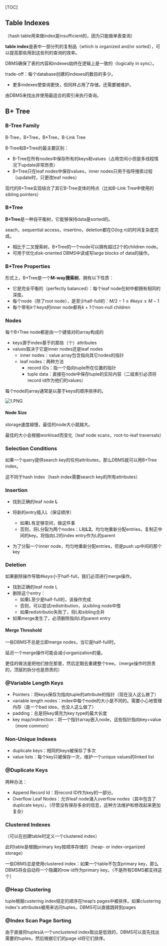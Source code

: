 [TOC]

## Table Indexes

（hash table用来做index是insufficient的，因为只能做单表查询）

**table index**是表中一部分列的复制品（which is organized and/or sorted），可以提高那些用到这些列的查询的效率。

DBMS确保了表的内容和indexes始终在逻辑上是一致的（logically in sync）。

trade-off：每个database创建的indexes的数目的多少。

- 更多indexes使查询更快，但同样占用了存储，还需要被维护。

由DBMS来找出并使用最适合的索引来执行查询。

## B+ Tree

### B-Tree Family

B-Tree，B+Tree，B*Tree，B-Link Tree

B-Tree和B+Tree的最主要区别：

- B-Tree在所有nodes中保存所有的keys和values（占用空间小但是多线程情况下update非常昂贵）
- B+Tree只在leaf nodes中保存values，inner nodes只用于指导搜索过程（update时，只更改leaf nodes）

现代的B+Tree实现结合了其它B-Tree变体的特点（比如B-Link Tree中使用的sibling pointers）

### B+Tree

**B+Tree**是一种自平衡树，它能够保持data是sorted的。

seach，sequential access，insertino，deletion都在O(log n)的时间复杂度完成。

- 相比于二叉搜索树，B+Tree的一个node可以拥有超过2个的children node。
- 可用于优化disk-oriented DBMS中读或写large blocks of data的操作。

### B+Tree Properties

形式上，B+Tree是一个**M-way搜索树**，拥有以下性质：

- 它是完全平衡的（perfectly balanced）：每个leaf node在树中都拥有相同的深度。
- 每个node（除了root node），是至少half-full的：$M/2-1\le \#keys\le M-1$
- 每个带有$k$个keys的inner node都有$k+1$个non-null children

### Nodes

每个B+Tree node都是由一个键值对的array构成的

- keys源于index基于的那些（个）attributes
- values取决于它是inner nodes还是leaf nodes
  - inner nodes：value array包含指向其它nodes的指针
  - leaf nodes：两种方法
    - record IDs：指一个指向tuple所在位置的指针
    - tuple data：直接在node中保存tuple的实际内容（二级索引必须将record id作为他们的values）

每个node的array通常是以基于keys的顺序排序的。

![1.PNG](https://i.loli.net/2021/03/03/YH4x5QznD2fgjlw.png)

#### Node Size

storage速度越慢，最佳的node大小就越大。

最佳的大小会根据workload而变化（leaf node scans，root-to-leaf traversals）

### Selection Conditions

如果一个query提供search key的任何attributes，那么DBMS就可以用B+Tree index。

这不同于hash index（hash index需要search key的所有attributes）

### Insertion

- 找到正确的leaf node **L**

- 将新的entry插入L（保证顺序）
  - 如果L有足够空间，做这件事
  - 否则，将L分裂为两个nodes：L和**L2**。均匀地重新分配entries，复制正中间的key。将指向L2的index entry作为L的parent
- 为了分裂一个inner node，均匀地重新分配entries，但是push up中间的那个key

### Deletion

如果删除操作导致$\#keys$小于half-full，我们必须进行merge操作。

- 找到正确的leaf node L
- 删除这个entry：
  - 如果L至少是half-full的，该操作完成
  - 否则，可以尝试redistribution，从sibling node中借
  - 如果redistributio失败了，将L和sibling合并
- 如果merge发生了，必须删除指向L的parent entry

#### Merge Threshold

一些DBMS不总是立即merge nodes，当它是half-full时。

延迟一个merge操作可能会减小organization的量。

更佳的做法是把他们放在那里，然后定期去重建整个tree。（merge操作时昂贵的，顶层的拆分也是昂贵的）

### @Variable Length Keys

- Pointers：将keys保存为指向tuple的attribute的指针（现在没人这么做了）
- variable length nodes：index中每个node的大小是不同的。需要小心地管理内存（是一个bad idea，也没人这么做了）
- padding：总是将key填充为key type的最大长度
- key map/indirection：将一个指针array嵌入node，这些指针指向key+value（more common）

### Non-Unique Indexes

- duplicate keys：相同的keys被保存了多次
- value lists：每个key只被保存一次，维护一个unique values的linked list

### @Duplicate Keys

两种办法：

- Append Record Id：将record ID作为key的一部分。
- Overflow Leaf Nodes：允许leaf node涌入overflow nodes（其中包含了duplicate keys）。（尽管没有保存多余的信息，这种方法维护和修改起来更加复杂）

### Clustered Indexes

（可以在创建table时定义一个clustered index）

此时table是根据primary key按顺序存储的（heap- or index-organized storage）

一些DBMS总是使用clustered index：如果一个table不包含primary key，那么DBMS将会自动将一个隐藏的row id作为primary key。（不是所有DBMS都支持这个）

### @Heap Clustering

tuple根据custering index规定的顺序在heap‘s pages中被排序。如果clustering index's attributes被用来访问tuples，DBMS可以直接跳转到pages

### @Index Scan Page Sorting

由于直接将tuples从一个unclustered index取出是低效的，DBMS可以首先找出需要的tuples，然后根据它们的page id将它们排序。
